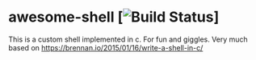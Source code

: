 # awesome-shell [![Build Status](https://travis-ci.org/hanneskaeufler/awesome-shell.svg?branch=master)]
This is a custom shell implemented in c. For fun and giggles. Very much based on https://brennan.io/2015/01/16/write-a-shell-in-c/
